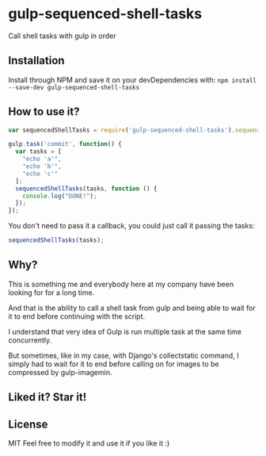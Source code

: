 # gulp-sequenced-shell-tasks
Call shell tasks with gulp in order

## Installation
Install through NPM and save it on your devDependencies with:
`npm install --save-dev gulp-sequenced-shell-tasks`

## How to use it?
```javascript
var sequencedShellTasks = require('gulp-sequenced-shell-tasks').sequencedShellTasks

gulp.task('commit', function() {
  var tasks = [
    "echo 'a'",
    "echo 'b'",
    "echo 'c'"
  ];
  sequencedShellTasks(tasks, function () {
    console.log("DONE!");
  });
});
```
You don't need to pass it a callback, you could just call it passing the tasks:
```javascript
sequencedShellTasks(tasks);
```

## Why?
This is something me and everybody here at my company have been looking for for a long time.

And that is the ability to call a shell task from gulp and being able to wait for it to end before continuing with the script.

I understand that very idea of Gulp is run multiple task at the same time concurrently.

But sometimes, like in my case, with Django's collectstatic command, I simply had to wait for it to end before calling on for images to be compressed by gulp-imagemin.


## Liked it? Star it!

## License
MIT
Feel free to modify it and use it if you like it :)
